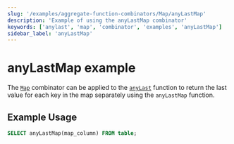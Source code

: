 ```yaml
---
slug: '/examples/aggregate-function-combinators/Map/anyLastMap'
description: 'Example of using the anyLastMap combinator'
keywords: ['anylast', 'map', 'combinator', 'examples', 'anyLastMap']
sidebar_label: 'anyLastMap'
---
```


# anyLastMap example

The [`Map`](/sql-reference/aggregate-functions/combinators#-map) combinator can be applied to the [`anyLast`](/sql-reference/aggregate-functions/reference/anylast) function to return the last value for each key in the map separately using the `anyLastMap` function.

## Example Usage

```sql
SELECT anyLastMap(map_column) FROM table;
``` 